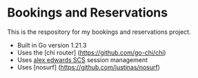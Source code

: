 # Bookings and Reservations

This is the respository for my bookings and reservations project.

- Built in Go version 1.21.3
- Uses the [chi router] (https://github.com/go-chi/chi)
- Uses [alex edwards SCS](https://github.com/alexedwards/scs/v2) session management 
- Uses [nosurf] (https://github.com/justinas/nosurf)